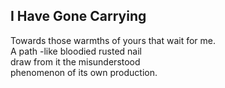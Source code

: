 I Have Gone Carrying
--------------------
Towards those warmths of yours that wait for me.  
A path -like bloodied rusted nail  
draw from it the misunderstood  
phenomenon of its own production.  
